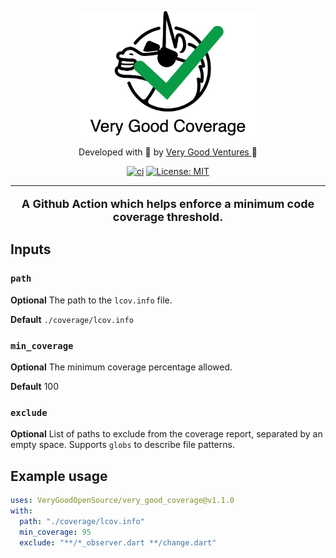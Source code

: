 <p align="center">
  <a alt="Very Good Ventures" href="https://verygood.ventures">
    <img height=200 src="./assets/logo.png"/>
  </a>
</p>

<p align="center">
  Developed with 💙 by 
  <a alt="Very Good Ventures" href="https://verygood.ventures">
    Very Good Ventures
  </a>
   🦄
</p>

<p align="center">
<a href="https://github.com/VeryGoodOpenSource/very_good_coverage/actions"><img src="https://github.com/VeryGoodOpenSource/very_good_coverage/workflows/ci/badge.svg" alt="ci"></a>
<a href="https://opensource.org/licenses/MIT"><img src="https://img.shields.io/badge/license-MIT-blue.svg" alt="License: MIT"></a>
</p>

---

<p align="center" style="font-size: 18px">
  <b>A Github Action which helps enforce a minimum code coverage threshold.</b>
</p>

## Inputs

### `path`

**Optional** The path to the `lcov.info` file.

**Default** `./coverage/lcov.info`

### `min_coverage`

**Optional** The minimum coverage percentage allowed.

**Default** 100

### `exclude`

**Optional** List of paths to exclude from the coverage report, separated by an empty space. Supports `globs` to describe file patterns.

## Example usage

```yaml
uses: VeryGoodOpenSource/very_good_coverage@v1.1.0
with:
  path: "./coverage/lcov.info"
  min_coverage: 95
  exclude: "**/*_observer.dart **/change.dart"
```
